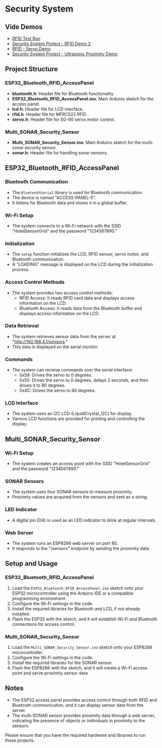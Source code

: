 # Security System

## Vide Demos

- [RFID Test Run](https://www.youtube.com/watch?v=8FeVaFiyJQ0&list=PL8v3UBncuP_4h76pBkSLKAA4D0J7pWbbe&ab_channel=Tendai)
- [Security System Project - RFID Demo 2](https://www.youtube.com/watch?v=SbdR9_ILBMM&list=PL8v3UBncuP_4h76pBkSLKAA4D0J7pWbbe&index=2&ab_channel=Tendai)
- [RFID - Servo Demo](https://www.youtube.com/watch?v=tC87XDgviVk&list=PL8v3UBncuP_4h76pBkSLKAA4D0J7pWbbe&index=4&ab_channel=Tendai)
- [Security System Project - Ultrasonic Proximity Demo](https://www.youtube.com/watch?v=jqmnDLUf1Dw&list=PL8v3UBncuP_4h76pBkSLKAA4D0J7pWbbe&index=5&ab_channel=Tendai)

## Project Structure

### ESP32_Bluetooth_RFID_AccessPanel
- **bluetooth.h**: Header file for Bluetooth functionality
- **ESP32_Bluetooth_RFID_AccessPanel.ino**: Main Arduino sketch for the access panel.
- **lcd.h**: Header file for LCD interface.
- **rfid.h**: Header file for MFRC522 RFID .
- **servo.h**: Header file for SG-90 servo motor control.

### Multi_SONAR_Security_Sensor
- **Multi_SONAR_Security_Sensor.ino**: Main Arduino sketch for the multi-sonar security sensor.
- **sonar.h**: Header file for handling sonar sensors.

## ESP32_Bluetooth_RFID_AccessPanel

### Bluetooth Communication
- The `BluetoothSerial` library is used for Bluetooth communication.
- The device is named "ACCESS-PANEL-5".
- It listens for Bluetooth data and stores it in a global buffer.

### Wi-Fi Setup
- The system connects to a Wi-Fi network with the SSID "HotelSensorGrid" and the password "1234567890."

### Initialization
- The `setup` function initializes the LCD, RFID sensor, servo motor, and Bluetooth communication.
- A "LOADING" message is displayed on the LCD during the initialization process.

### Access Control Methods
- The system provides two access control methods:
  - RFID Access: It reads RFID card data and displays access information on the LCD.
  - Bluetooth Access: It reads data from the Bluetooth buffer and displays access information on the LCD.

### Data Retrieval
- The system retrieves sensor data from the server at "http://192.168.4.1/sensors."
- This data is displayed on the serial monitor.

### Commands
- The system can receive commands over the serial interface:
  - 0x58: Drives the servo to 0 degrees.
  - 0x55: Drives the servo to 0 degrees, delays 2 seconds, and then drives it to 90 degrees.
  - 0x4C: Drives the servo to 90 degrees.

### LCD Interface
- The system uses an I2C LCD (LiquidCrystal_I2C) for display.
- Various LCD functions are provided for printing and controlling the display.

## Multi_SONAR_Security_Sensor

### Wi-Fi Setup
- The system creates an access point with the SSID "HotelSensorGrid" and the password "1234567890."

### SONAR Sensors
- The system uses four SONAR sensors to measure proximity.
- Proximity values are acquired from the sensors and sent as a string.

### LED Indicator
- A digital pin (D4) is used as an LED indicator to blink at regular intervals.

### Web Server
- The system runs an ESP8266 web server on port 80.
- It responds to the "/sensors" endpoint by sending the proximity data.

## Setup and Usage

### ESP32_Bluetooth_RFID_AccessPanel
1. Load the `ESP32_Bluetooth_RFID_AccessPanel.ino` sketch onto your ESP32 microcontroller using the Arduino IDE or a compatible programming environment.
2. Configure the Wi-Fi settings in the code.
3. Install the required libraries for Bluetooth and LCD, if not already installed.
4. Flash the ESP32 with the sketch, and it will establish Wi-Fi and Bluetooth connections for access control.

### Multi_SONAR_Security_Sensor
1. Load the `Multi_SONAR_Security_Sensor.ino` sketch onto your ESP8266 microcontroller.
2. Configure the Wi-Fi settings in the code.
3. Install the required libraries for the SONAR sensor.
4. Flash the ESP8266 with the sketch, and it will create a Wi-Fi access point and serve proximity sensor data.

## Notes
- The ESP32 access panel provides access control through both RFID and Bluetooth communication, and it can display sensor data from the server.
- The multi-SONAR sensor provides proximity data through a web server, indicating the presence of objects or individuals in proximity to the sensors.

Please ensure that you have the required hardware and libraries to run these projects.
